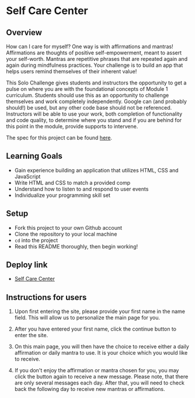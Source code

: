 # Self Care Center
## Overview
How can I care for myself? One way is with affirmations and mantras!
Affirmations are thoughts of positive self-empowerment, meant to assert your self-worth.
Mantras are repetitive phrases that are repeated again and again during mindfulness practices. Your challenge is to build an app that helps users remind themselves of their inherent value!

This Solo Challenge gives students and instructors the opportunity to get a pulse on where you are with the foundational concepts of Module 1 curriculum. Students should use this as an opportunity to challenge themselves and work completely independently. Google can (and probably should!) be used, but any other code base should not be referenced. Instructors will be able to use your work, both completion of functionality and code quality, to determine where you stand and if you are behind for this point in the module, provide supports to intervene.

The spec for this project can be found [here](https://frontend.turing.io/projects/module-1/self-care-center.html).

## Learning Goals

- Gain experience building an application that utilizes HTML, CSS and JavaScript
- Write HTML and CSS to match a provided comp
- Understand how to listen to and respond to user events
- Individualize your programming skill set

## Setup

- Fork this project to your own Github account
- Clone the repository to your local machine
- `cd` into the project
- Read this README thoroughly, then begin working!

## Deploy link
- [Self Care Center](https://michelecomfort.github.io/self-care-center/)

## Instructions for users

1. Upon first entering the site, please provide your first name in the name field. This will allow us to personalize the main page for you.

2. After you have entered your first name, click the continue button to enter the site.

3. On this main page, you will then have the choice to receive either a daily affirmation or daily mantra to use. It is your choice which you would like to receive.

4. If you don't enjoy the affirmation or mantra chosen for you, you may click the button again to receive a new message. Please note, that there are only several messages each day. After that, you will need to check back the following day to receive new mantras or affirmations.
